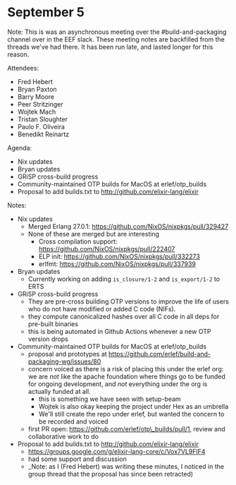 # September 5

Note: This is was an asynchronous meeting over the #build-and-packaging channel over in the EEF slack. These meeting notes are backfilled from the threads we've had there.
It has been run late, and lasted longer for this reason.

Attendees:

- Fred Hebert
- Bryan Paxton
- Barry Moore
- Peer Stritzinger
- Wojtek Mach
- Tristan Sloughter
- Paulo F. Oliveira
- Benedikt Reinartz

Agenda:

- Nix updates
- Bryan updates
- GRiSP cross-build progress
- Community-maintained OTP builds for MacOS at erlef/otp\_builds
- Proposal to add builds.txt to http://github.com/elixir-lang/elixir

Notes:

- Nix updates
  - Merged Erlang 27.0.1: https://github.com/NixOS/nixpkgs/pull/329427
  - None of these are merged but are interesting
    - Cross compilation support: https://github.com/NixOS/nixpkgs/pull/222407
    - ELP init: https://github.com/NixOS/nixpkgs/pull/332273
    - erlfmt: https://github.com/NixOS/nixpkgs/pull/337939
- Bryan updates
  - Currently working on adding `is_closure/1-2` and `is_export/1-2` to ERTS
- GRiSP cross-build progress
  - They are pre-cross building OTP versions to improve the life of users who do not have modified or added C code (NIFs).
  - they compute canonicalized hashes over all C code in all deps for pre-built binaries
  - this is being automated in Github Actions whenever a new OTP version drops
- Community-maintained OTP builds for MacOS at erlef/otp\_builds
  - proposal and prototypes at https://github.com/erlef/build-and-packaging-wg/issues/80
  - concern voiced as there is a risk of placing this under the erlef org: we are *not* like the apache foundation where things go to be funded for ongoing development, and *not* everything under the org is actually funded at all.
    - this is something we have seen with setup-beam
    - Wojtek is also okay keeping the project under Hex as an umbrella
    - We'll still create the repo under erlef, but wanted the concern to be recorded and voiced
  - first PR open: https://github.com/erlef/otp\_builds/pull/1, review and collaborative work to do
- Proposal to add builds.txt to http://github.com/elixir-lang/elixir
  - https://groups.google.com/g/elixir-lang-core/c/Vox7VL9FlF4
  - had some support and discussion
  - _Note: as I (Fred Hebert) was writing these minutes, I noticed in the group thread  that the proposal has since been retracted)
